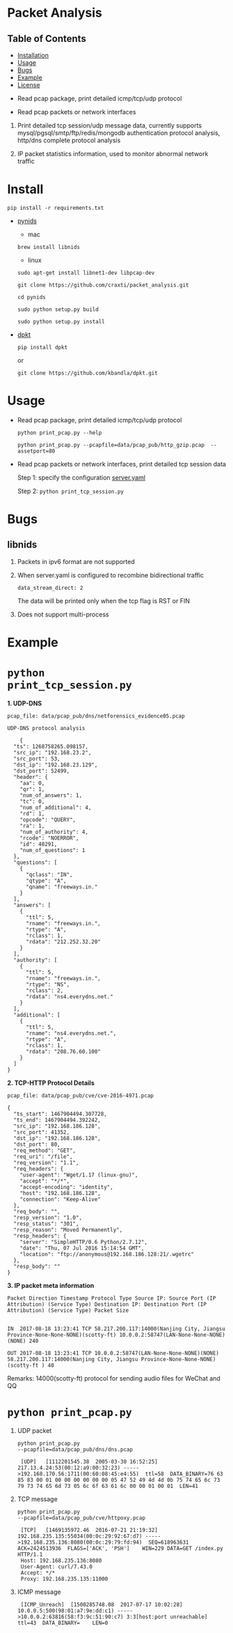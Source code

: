 # Packet Analysis


## Table of Contents

- [Installation](#installation)
- [Usage](#usage)
- [Bugs](#Bugs)
- [Example](#Example)
- [License](#license)

* Read pcap package, print detailed icmp/tcp/udp protocol

* Read pcap packets or network interfaces

 1. Print detailed tcp session/udp message data, currently supports mysql/pgsql/smtp/ftp/redis/mongodb authentication protocol analysis, http/dns complete protocol analysis

 2. IP packet statistics information, used to monitor abnormal network traffic






# Install

 `pip install -r requirements.txt`


* [pynids](https://github.com/craxti/packet_analysis.git)

   * mac

   `brew install libnids`

   * linux

   `sudo apt-get install libnet1-dev libpcap-dev`

   `git clone https://github.com/craxti/packet_analysis.git`

   `cd pynids`

   `sudo python setup.py build`

   `sudo python setup.py install`

* [dpkt](http://dpkt.readthedocs.io/en/latest/index.html)

   `pip install dpkt`

   or

   `git clone https://github.com/kbandla/dpkt.git`


# Usage
* Read pcap package, print detailed icmp/tcp/udp protocol


    `python print_pcap.py --help`

    `python print_pcap.py --pcapfile=data/pcap_pub/http_gzip.pcap  --assetport=80`



* Read pcap packets or network interfaces, print detailed tcp session data


   Step 1: specify the configuration
   [server.yaml](etc/server.yaml)


   Step 2:
   `python print_tcp_session.py`



# Bugs
## libnids
1. Packets in ipv6 format are not supported


2. When server.yaml is configured to recombine bidirectional traffic


    `data_stream_direct: 2`

    The data will be printed only when the tcp flag is RST or FIN


3. Does not support multi-process


# Example

<code>python print_tcp_session.py</code>
=====================

<b> 1. UDP-DNS</b>

    pcap_file: data/pcap_pub/dns/netforensics_evidence05.pcap

    UDP-DNS protocol analysis

        {
      "ts": 1268758265.098157,
      "src_ip": "192.168.23.2",
      "src_port": 53,
      "dst_ip": "192.168.23.129",
      "dst_port": 52499,
      "header": {
        "aa": 0,
        "qr": 1,
        "num_of_answers": 1,
        "tc": 0,
        "num_of_additional": 4,
        "rd": 1,
        "opcode": "QUERY",
        "ra": 1,
        "num_of_authority": 4,
        "rcode": "NOERROR",
        "id": 48291,
        "num_of_questions": 1
      },
      "questions": [
        {
          "qclass": "IN",
          "qtype": "A",
          "qname": "freeways.in."
        }
      ],
      "answers": [
        {
          "ttl": 5,
          "rname": "freeways.in.",
          "rtype": "A",
          "rclass": 1,
          "rdata": "212.252.32.20"
        }
      ],
      "authority": [
        {
          "ttl": 5,
          "rname": "freeways.in.",
          "rtype": "NS",
          "rclass": 2,
          "rdata": "ns4.everydns.net."
        }
      ],
      "additional": [
        {
          "ttl": 5,
          "rname": "ns4.everydns.net.",
          "rtype": "A",
          "rclass": 1,
          "rdata": "208.76.60.100"
        }
      ]
    }


<b> 2. TCP-HTTP Protocol Details </b>

    pcap_file: data/pcap_pub/cve/cve-2016-4971.pcap

    {
      "ts_start": 1467904494.307728,
      "ts_end": 1467904494.392242,
      "src_ip": "192.168.186.128",
      "src_port": 41352,
      "dst_ip": "192.168.186.128",
      "dst_port": 80,
      "req_method": "GET",
      "req_uri": "/file",
      "req_version": "1.1",
      "req_headers": {
        "user-agent": "Wget/1.17 (linux-gnu)",
        "accept": "*/*",
        "accept-encoding": "identity",
        "host": "192.168.186.128",
        "connection": "Keep-Alive"
      },
      "req_body": "",
      "resp_version": "1.0",
      "resp_status": "301",
      "resp_reason": "Moved Permanently",
      "resp_headers": {
        "server": "SimpleHTTP/0.6 Python/2.7.12",
        "date": "Thu, 07 Jul 2016 15:14:54 GMT",
        "location": "ftp://anonymous@192.168.186.128:21/.wgetrc"
      },
      "resp_body": ""
    }

<b> 3. IP packet meta information</b>

    Packet Direction Timestamp Protocol Type Source IP: Source Port (IP Attribution) (Service Type) Destination IP: Destination Port (IP Attribution) (Service Type) Packet Size


    IN	2017-08-18 13:23:41 TCP 58.217.200.117:14000(Nanjing City, Jiangsu Province-None-None-NONE)(scotty-ft) 10.0.0.2:58747(LAN-None-None-NONE)(NONE) 240

    OUT 2017-08-18 13:23:41 TCP 10.0.0.2:58747(LAN-None-None-NONE)(NONE) 58.217.200.117:14000(Nanjing City, Jiangsu Province-None-None-NONE)(scotty-ft ) 40


   Remarks: 14000(scotty-ft) protocol for sending audio files for WeChat and QQ


<code>python print_pcap.py</code>
===================

1. UDP packet

   <code>python print_pcap.py --pcapfile=data/pcap_pub/dns/dns.pcap</code>

        [UDP]	[1112201545.38	2005-03-30 16:52:25]	217.13.4.24:53(00:12:a9:00:32:23) ----->192.168.170.56:1711(00:60:08:45:e4:55)	ttl=58	DATA_BINARY=76 63 85 83 00 01 00 00 00 00 00 00 05 47 52 49 4d 4d 0b 75 74 65 6c 73 79 73 74 65 6d 73 05 6c 6f 63 61 6c 00 00 01 00 01	LEN=41

2. TCP message

    <code>python print_pcap.py --pcapfile=data/pcap_pub/cve/httpoxy.pcap</code>

        [TCP]   [1469135972.46  2016-07-21 21:19:32]    192.168.235.135:55034(00:0c:29:92:67:d7) ----->192.168.235.136:8080(00:0c:29:79:fd:94)  SEQ=618963631   ACK=2424513936  FLAGS=['ACK', 'PSH']    WIN=229 DATA=GET /index.py HTTP/1.1
        Host: 192.168.235.136:8080
        User-Agent: curl/7.43.0
        Accept: */*
        Proxy: 192.168.235.135:11000

3. ICMP message


        [ICMP_Unreach]	[1500285748.08	2017-07-17 10:02:28]	10.0.0.5:500(98:01:a7:9e:dd:c1) ----->10.0.0.2:63816(58:f3:9c:51:90:c7)	3:3[host:port unreachable]	ttl=43	DATA_BINARY=	LEN=0


